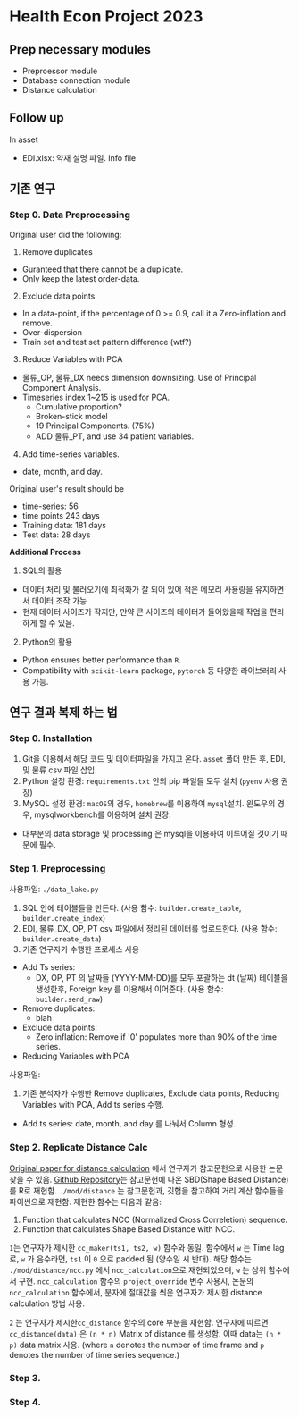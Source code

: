 # Health Econ Project 2023

## Prep necessary modules

- Preproessor module
- Database connection module
- Distance calculation

## Follow up

In asset 

- EDI.xlsx: 약재 설명 파일. Info file

## 기존 연구

### Step 0. Data Preprocessing

Original user did the following:
1. Remove duplicates
  - Guranteed that there cannot be a duplicate.
  - Only keep the latest order-data.
2. Exclude data points
  - In a data-point, if the percentage of 0 >= 0.9, call it a Zero-inflation and remove.
  - Over-dispersion
  - Train set and test set pattern difference (wtf?)
3. Reduce Variables with PCA
  - 물류_OP, 물류_DX needs dimension downsizing. Use of Principal Component Analysis.
  - Timeseries index 1~215 is used for PCA. 
    - Cumulative proportion?
    - Broken-stick model
    - 19 Principal Components.  (75%)
    - ADD 물류_PT, and use 34 patient variables. 
4. Add time-series variables. 
  - date, month, and day.

Original user's result should be
* time-series: 56
* time points 243 days
* Training data: 181 days
* Test data: 28 days

<b>Additional Process</b>
1. SQL의 활용
  - 데이터 처리 및 불러오기에 최적화가 잘 되어 있어 적은 메모리 사용량을 유지하면서 데이터 조작 가능
  - 현재 데이터 사이즈가 작지만, 만약 큰 사이즈의 데이터가 들어왔을때 작업을 편리하게 할 수 있음. 
2. Python의 활용
  - Python ensures better performance than `R`.
  - Compatibility with `scikit-learn` package, `pytorch` 등 다양한 라이브러리 사용 가능.

## 연구 결과 복제 하는 법

### Step 0. Installation

1. Git을 이용해서 해당 코드 및 데이터파일을 가지고 온다. `asset` 폴더 만든 후, EDI, 및 물류 csv 파일 삽입. 
2. Python 설정 환경: `requirements.txt` 안의 pip 파일들 모두 설치 (`pyenv` 사용 권장)
3. MySQL 설정 환경: `macOS`의 경우, `homebrew`를 이용하여 `mysql`설치. 윈도우의 경우, mysqlworkbench를 이용하여 설치 권장. 
  - 대부분의 data storage 및 processing 은 mysql을 이용하여 이루어질 것이기 때문에 필수. 

### Step 1. Preprocessing

사용파일: `./data_lake.py`

1. SQL 안에 테이블들을 만든다. (사용 함수: `builder.create_table`, `builder.create_index`)
2. EDI, 물류_DX, OP, PT csv 파일에서 정리된 데이터를 업로드한다. (사용 함수: `builder.create_data`)
3. 기존 연구자가 수행한 프로세스 사용
  - Add Ts series: 
    * DX, OP, PT 의 날짜들 (YYYY-MM-DD)를 모두 포괄하는 dt (날짜) 테이블을 생성한후, Foreign key 를 이용해서 이어준다. (사용 함수: `builder.send_raw`)
  - Remove duplicates:
    * blah
  - Exclude data points:
    * Zero inflation: Remove if '0' populates more than 90% of the time series. 
  - Reducing Variables with PCA

사용파일: 

1. 기존 분석자가 수행한 Remove duplicates, Exclude data points, Reducing Variables with PCA, Add ts series 수행.
  - Add ts series: date, month, and day 를 나눠서 Column 형성. 

### Step 2. Replicate Distance Calc

[Original paper for distance calculation](http://www.cs.columbia.edu/~gravano/Papers/2015/sigmod2015.pdf) 에서 연구자가 참고문헌으로 사용한 논문 찾을 수 있음. 
[Github Repository](https://github.com/asardaes/dtwclust/blob/master/R/DISTANCES-sbd.R)는 참고문헌에 나온 SBD(Shape Based Distance)를 R로 재현함.
`./mod/distance` 는 참고문헌과, 깃헙을 참고하여 거리 계산 함수들을 파이썬으로 재현함. 재현한 함수는 다음과 같음:

1. Function that calculates NCC (Normalized Cross Correletion) sequence.
2. Function that calculates Shape Based Distance with NCC.

`1`는 연구자가 제시한 `cc_maker(ts1, ts2, w)` 함수와 동일. 
함수에서 `w` 는 Time lag로, `w` 가 음수라면, `ts1` 이 `0` 으로 padded 됨 (양수일 시 반대).
해당 함수는 `./mod/distance/ncc.py` 에서 `ncc_calculation`으로 재현되었으며, `w` 는 상위 함수에서 구현. 
`ncc_calculation` 함수의 `project_override` 변수 사용시, 논문의 `ncc_calculation` 함수에서, 분자에 절대값을 씌운
연구자가 제시한 distance calculation 방법 사용. 

`2` 는 연구자가 제시한`cc_distance` 함수의 core 부분을 재현함. 연구자에 따르면 `cc_distance(data)` 은 `(n * n)` Matrix of distance 를 생성함. 
이때 data는 `(n * p)` data matrix 사용. (where `n` denotes the number of time frame and `p` denotes the number of time series sequence.) 

### Step 3.


### Step 4. 
